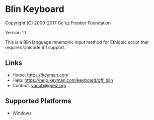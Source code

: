 Blin Keyboard
=====================

Copyright (C) 2009-2017 Ge'ez Frontier Foundation

Version 1.1

This is a Blin language mnemonic input method for Ethiopic script that requires Unicode 4.1 support.

Links
-----

 * Home:     https://keyman.com
 * Help:     https://help.keyman.com/keyboard/gff_blin
 * Contact:  yacob@geez.org

Supported Platforms
-------------------
 * Windows